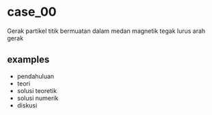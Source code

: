 # case_00
Gerak partikel titik bermuatan dalam medan magnetik tegak lurus arah gerak


## examples
+ pendahuluan
+ teori
+ solusi teoretik
+ solusi numerik
+ diskusi

